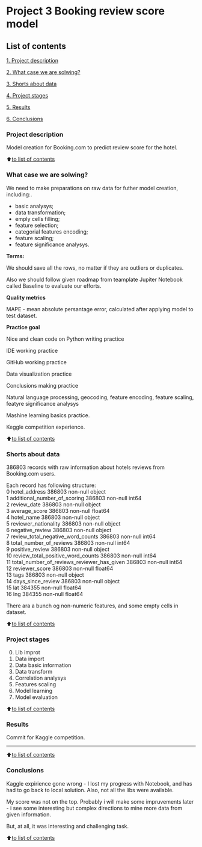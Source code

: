 # Project 3 Booking review score model

## List of contents

[1. Project description](https://github.com/Nokachishikime/sf_data_science/tree/main/Project_3_Booking/README.md#Project-description)

[2. What case we are solwing?](https://github.com/Nokachishikime/sf_data_science/tree/main/Project_3_Booking/README.md#What-case-we-are-solwing)

[3. Shorts about data](https://github.com/Nokachishikime/sf_data_science/tree/main/Project_3_Booking/README.md#Shorts-about-data)

[4. Project stages](https://github.com/Nokachishikime/sf_data_science/tree/main/Project_3_Booking/README.md#Project-stages)

[5. Results](https://github.com/Nokachishikime/sf_data_science/tree/main/Project_3_Booking/README.md#Results)

[6. Conclusions](https://github.com/Nokachishikime/sf_data_science/tree/main/Project_3_Booking/README.md#Conclusions)


### Project description
Model creation for Booking.com to predict review score for the hotel.

:arrow_up:[to list of contents](https://github.com/Nokachishikime/sf_data_science/tree/main/Project_3_Booking/README.md#List-of-contents)

### What case we are solwing?
We need to make preparations on raw data for futher model creation, including:.   
- basic analysys;
- data transformation;
- emply cells filling;
- feature selection; 
- categorial features encoding;
- feature scaling;
- feature significance analysys.

**Terms:**

We should save all the rows, no matter if they are outliers or duplicates.

Also we should follow given roadmap from teamplate Jupiter Notebook called Baseline to evaluate our efforts.

**Quality metrics**

MAPE - mean absolute persantage error, calculated after applying model to test dataset.

**Practice goal**

Nice and clean code on Python writing practice

IDE working practice

GitHub working practice

Data visualization practice

Conclusions making practice

Natural language processing, geocoding, feature encoding, feature scaling, featyre significance analysys

Mashine learning basics practice.

Keggle competition experience.

:arrow_up:[to list of contents](https://github.com/Nokachishikime/sf_data_science/tree/main/Project_3_Booking/README.md#List-of-contents)

### Shorts about data

386803 records with raw information about hotels reviews from Booking.com users.   

Each record has following structure:      
 0   hotel_address                               386803 non-null  object   
 1   additional_number_of_scoring                386803 non-null  int64   
 2   review_date                                 386803 non-null  object   
 3   average_score                               386803 non-null  float64   
 4   hotel_name                                  386803 non-null  object   
 5   reviewer_nationality                        386803 non-null  object   
 6   negative_review                             386803 non-null  object   
 7   review_total_negative_word_counts           386803 non-null  int64   
 8   total_number_of_reviews                     386803 non-null  int64   
 9   positive_review                             386803 non-null  object   
 10  review_total_positive_word_counts           386803 non-null  int64   
 11  total_number_of_reviews_reviewer_has_given  386803 non-null  int64   
 12  reviewer_score                              386803 non-null  float64   
 13  tags                                        386803 non-null  object   
 14  days_since_review                           386803 non-null  object   
 15  lat                                         384355 non-null  float64   
 16  lng                                         384355 non-null  float64   

 There ara a bunch og non-numeric features, and some empty cells in dataset.

:arrow_up:[to list of contents](https://github.com/Nokachishikime/sf_data_science/tree/main/Project_3_Booking/README.md#List-of-contents)

### Project stages

0. Lib improt   
1. Data import   
2. Data basic information   
3. Data transform   
4. Correlation analysys
5. Features scaling
6. Model learning
7. Model evaluation

:arrow_up:[to list of contents](https://github.com/Nokachishikime/sf_data_science/tree/main/Project_3_Booking/README.md#List-of-contents)

### Results

Commit for Kaggle competition.

---

:arrow_up:[to list of contents](https://github.com/Nokachishikime/sf_data_science/tree/main/Project_3_Booking/README.md#List-of-contents)

### Conclusions

Kaggle expirience gone wrong - I lost my progress with Notebook, and has had to go back to local solution.
Also, not all the libs were available.

My score was not on the top. Probably i will make some impruvements later - i see some interesting but complex directions to mine more data from given information.

But, at all, it was interesting and challenging task.

:arrow_up:[to list of contents](https://github.com/Nokachishikime/sf_data_science/tree/main/Project_3_Booking/README.md#List-of-contents)